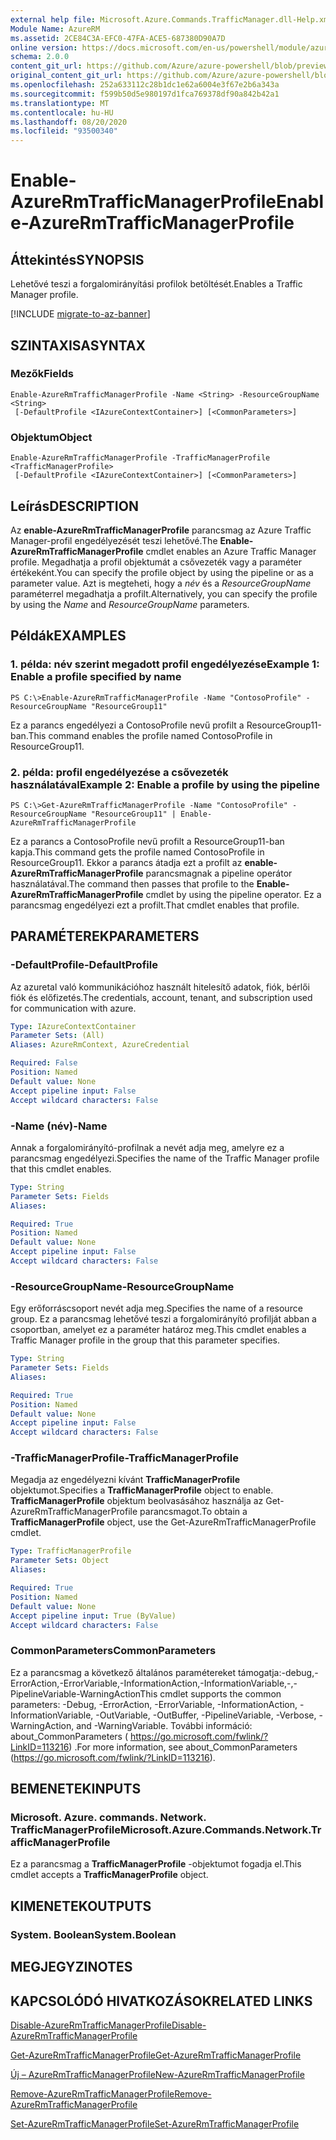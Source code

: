 ```yaml
---
external help file: Microsoft.Azure.Commands.TrafficManager.dll-Help.xml
Module Name: AzureRM
ms.assetid: 2CE84C3A-EFC0-47FA-ACE5-687380D90A7D
online version: https://docs.microsoft.com/en-us/powershell/module/azurerm.trafficmanager/enable-azurermtrafficmanagerprofile
schema: 2.0.0
content_git_url: https://github.com/Azure/azure-powershell/blob/preview/src/ResourceManager/TrafficManager/Commands.TrafficManager2/help/Enable-AzureRmTrafficManagerProfile.md
original_content_git_url: https://github.com/Azure/azure-powershell/blob/preview/src/ResourceManager/TrafficManager/Commands.TrafficManager2/help/Enable-AzureRmTrafficManagerProfile.md
ms.openlocfilehash: 252a633112c28b1dc1e62a6004e3f67e2b6a343a
ms.sourcegitcommit: f599b50d5e980197d1fca769378df90a842b42a1
ms.translationtype: MT
ms.contentlocale: hu-HU
ms.lasthandoff: 08/20/2020
ms.locfileid: "93500340"
---
```

# <span data-ttu-id="0446f-101">Enable-AzureRmTrafficManagerProfile</span><span class="sxs-lookup"><span data-stu-id="0446f-101">Enable-AzureRmTrafficManagerProfile</span></span>

## <span data-ttu-id="0446f-102">Áttekintés</span><span class="sxs-lookup"><span data-stu-id="0446f-102">SYNOPSIS</span></span>
<span data-ttu-id="0446f-103">Lehetővé teszi a forgalomirányítási profilok betöltését.</span><span class="sxs-lookup"><span data-stu-id="0446f-103">Enables a Traffic Manager profile.</span></span>

[!INCLUDE [migrate-to-az-banner](../../includes/migrate-to-az-banner.md)]

## <span data-ttu-id="0446f-104">SZINTAXISA</span><span class="sxs-lookup"><span data-stu-id="0446f-104">SYNTAX</span></span>

### <span data-ttu-id="0446f-105">Mezők</span><span class="sxs-lookup"><span data-stu-id="0446f-105">Fields</span></span>
```
Enable-AzureRmTrafficManagerProfile -Name <String> -ResourceGroupName <String>
 [-DefaultProfile <IAzureContextContainer>] [<CommonParameters>]
```

### <span data-ttu-id="0446f-106">Objektum</span><span class="sxs-lookup"><span data-stu-id="0446f-106">Object</span></span>
```
Enable-AzureRmTrafficManagerProfile -TrafficManagerProfile <TrafficManagerProfile>
 [-DefaultProfile <IAzureContextContainer>] [<CommonParameters>]
```

## <span data-ttu-id="0446f-107">Leírás</span><span class="sxs-lookup"><span data-stu-id="0446f-107">DESCRIPTION</span></span>
<span data-ttu-id="0446f-108">Az **enable-AzureRmTrafficManagerProfile** parancsmag az Azure Traffic Manager-profil engedélyezését teszi lehetővé.</span><span class="sxs-lookup"><span data-stu-id="0446f-108">The **Enable-AzureRmTrafficManagerProfile** cmdlet enables an Azure Traffic Manager profile.</span></span>
<span data-ttu-id="0446f-109">Megadhatja a profil objektumát a csővezeték vagy a paraméter értékeként.</span><span class="sxs-lookup"><span data-stu-id="0446f-109">You can specify the profile object by using the pipeline or as a parameter value.</span></span>
<span data-ttu-id="0446f-110">Azt is megteheti, hogy a *név* és a *ResourceGroupName* paraméterrel megadhatja a profilt.</span><span class="sxs-lookup"><span data-stu-id="0446f-110">Alternatively, you can specify the profile by using the *Name* and *ResourceGroupName* parameters.</span></span>

## <span data-ttu-id="0446f-111">Példák</span><span class="sxs-lookup"><span data-stu-id="0446f-111">EXAMPLES</span></span>

### <span data-ttu-id="0446f-112">1. példa: név szerint megadott profil engedélyezése</span><span class="sxs-lookup"><span data-stu-id="0446f-112">Example 1: Enable a profile specified by name</span></span>
```
PS C:\>Enable-AzureRmTrafficManagerProfile -Name "ContosoProfile" -ResourceGroupName "ResourceGroup11"
```

<span data-ttu-id="0446f-113">Ez a parancs engedélyezi a ContosoProfile nevű profilt a ResourceGroup11-ban.</span><span class="sxs-lookup"><span data-stu-id="0446f-113">This command enables the profile named ContosoProfile in ResourceGroup11.</span></span>

### <span data-ttu-id="0446f-114">2. példa: profil engedélyezése a csővezeték használatával</span><span class="sxs-lookup"><span data-stu-id="0446f-114">Example 2: Enable a profile by using the pipeline</span></span>
```
PS C:\>Get-AzureRmTrafficManagerProfile -Name "ContosoProfile" -ResourceGroupName "ResourceGroup11" | Enable-AzureRmTrafficManagerProfile
```

<span data-ttu-id="0446f-115">Ez a parancs a ContosoProfile nevű profilt a ResourceGroup11-ban kapja.</span><span class="sxs-lookup"><span data-stu-id="0446f-115">This command gets the profile named ContosoProfile in ResourceGroup11.</span></span>
<span data-ttu-id="0446f-116">Ekkor a parancs átadja ezt a profilt az **enable-AzureRmTrafficManagerProfile** parancsmagnak a pipeline operátor használatával.</span><span class="sxs-lookup"><span data-stu-id="0446f-116">The command then passes that profile to the **Enable-AzureRmTrafficManagerProfile** cmdlet by using the pipeline operator.</span></span>
<span data-ttu-id="0446f-117">Ez a parancsmag engedélyezi ezt a profilt.</span><span class="sxs-lookup"><span data-stu-id="0446f-117">That cmdlet enables that profile.</span></span>

## <span data-ttu-id="0446f-118">PARAMÉTEREK</span><span class="sxs-lookup"><span data-stu-id="0446f-118">PARAMETERS</span></span>

### <span data-ttu-id="0446f-119">-DefaultProfile</span><span class="sxs-lookup"><span data-stu-id="0446f-119">-DefaultProfile</span></span>
<span data-ttu-id="0446f-120">Az azuretal való kommunikációhoz használt hitelesítő adatok, fiók, bérlői fiók és előfizetés.</span><span class="sxs-lookup"><span data-stu-id="0446f-120">The credentials, account, tenant, and subscription used for communication with azure.</span></span>

```yaml
Type: IAzureContextContainer
Parameter Sets: (All)
Aliases: AzureRmContext, AzureCredential

Required: False
Position: Named
Default value: None
Accept pipeline input: False
Accept wildcard characters: False
```

### <span data-ttu-id="0446f-121">-Name (név)</span><span class="sxs-lookup"><span data-stu-id="0446f-121">-Name</span></span>
<span data-ttu-id="0446f-122">Annak a forgalomirányító-profilnak a nevét adja meg, amelyre ez a parancsmag engedélyezi.</span><span class="sxs-lookup"><span data-stu-id="0446f-122">Specifies the name of the Traffic Manager profile that this cmdlet enables.</span></span>

```yaml
Type: String
Parameter Sets: Fields
Aliases: 

Required: True
Position: Named
Default value: None
Accept pipeline input: False
Accept wildcard characters: False
```

### <span data-ttu-id="0446f-123">-ResourceGroupName</span><span class="sxs-lookup"><span data-stu-id="0446f-123">-ResourceGroupName</span></span>
<span data-ttu-id="0446f-124">Egy erőforráscsoport nevét adja meg.</span><span class="sxs-lookup"><span data-stu-id="0446f-124">Specifies the name of a resource group.</span></span>
<span data-ttu-id="0446f-125">Ez a parancsmag lehetővé teszi a forgalomirányító profilját abban a csoportban, amelyet ez a paraméter határoz meg.</span><span class="sxs-lookup"><span data-stu-id="0446f-125">This cmdlet enables a Traffic Manager profile in the group that this parameter specifies.</span></span>

```yaml
Type: String
Parameter Sets: Fields
Aliases: 

Required: True
Position: Named
Default value: None
Accept pipeline input: False
Accept wildcard characters: False
```

### <span data-ttu-id="0446f-126">-TrafficManagerProfile</span><span class="sxs-lookup"><span data-stu-id="0446f-126">-TrafficManagerProfile</span></span>
<span data-ttu-id="0446f-127">Megadja az engedélyezni kívánt **TrafficManagerProfile** objektumot.</span><span class="sxs-lookup"><span data-stu-id="0446f-127">Specifies a **TrafficManagerProfile** object to enable.</span></span>
<span data-ttu-id="0446f-128">**TrafficManagerProfile** objektum beolvasásához használja az Get-AzureRmTrafficManagerProfile parancsmagot.</span><span class="sxs-lookup"><span data-stu-id="0446f-128">To obtain a **TrafficManagerProfile** object, use the Get-AzureRmTrafficManagerProfile cmdlet.</span></span>

```yaml
Type: TrafficManagerProfile
Parameter Sets: Object
Aliases: 

Required: True
Position: Named
Default value: None
Accept pipeline input: True (ByValue)
Accept wildcard characters: False
```

### <span data-ttu-id="0446f-129">CommonParameters</span><span class="sxs-lookup"><span data-stu-id="0446f-129">CommonParameters</span></span>
<span data-ttu-id="0446f-130">Ez a parancsmag a következő általános paramétereket támogatja:-debug,-ErrorAction,-ErrorVariable,-InformationAction,-InformationVariable,-,-PipelineVariable-WarningAction</span><span class="sxs-lookup"><span data-stu-id="0446f-130">This cmdlet supports the common parameters: -Debug, -ErrorAction, -ErrorVariable, -InformationAction, -InformationVariable, -OutVariable, -OutBuffer, -PipelineVariable, -Verbose, -WarningAction, and -WarningVariable.</span></span> <span data-ttu-id="0446f-131">További információ: about_CommonParameters ( https://go.microsoft.com/fwlink/?LinkID=113216) .</span><span class="sxs-lookup"><span data-stu-id="0446f-131">For more information, see about_CommonParameters (https://go.microsoft.com/fwlink/?LinkID=113216).</span></span>

## <span data-ttu-id="0446f-132">BEMENETEK</span><span class="sxs-lookup"><span data-stu-id="0446f-132">INPUTS</span></span>

### <span data-ttu-id="0446f-133">Microsoft. Azure. commands. Network. TrafficManagerProfile</span><span class="sxs-lookup"><span data-stu-id="0446f-133">Microsoft.Azure.Commands.Network.TrafficManagerProfile</span></span>
<span data-ttu-id="0446f-134">Ez a parancsmag a **TrafficManagerProfile** -objektumot fogadja el.</span><span class="sxs-lookup"><span data-stu-id="0446f-134">This cmdlet accepts a **TrafficManagerProfile** object.</span></span>

## <span data-ttu-id="0446f-135">KIMENETEK</span><span class="sxs-lookup"><span data-stu-id="0446f-135">OUTPUTS</span></span>

### <span data-ttu-id="0446f-136">System. Boolean</span><span class="sxs-lookup"><span data-stu-id="0446f-136">System.Boolean</span></span>

## <span data-ttu-id="0446f-137">MEGJEGYZI</span><span class="sxs-lookup"><span data-stu-id="0446f-137">NOTES</span></span>

## <span data-ttu-id="0446f-138">KAPCSOLÓDÓ HIVATKOZÁSOK</span><span class="sxs-lookup"><span data-stu-id="0446f-138">RELATED LINKS</span></span>

[<span data-ttu-id="0446f-139">Disable-AzureRmTrafficManagerProfile</span><span class="sxs-lookup"><span data-stu-id="0446f-139">Disable-AzureRmTrafficManagerProfile</span></span>](./Disable-AzureRmTrafficManagerProfile.md)

[<span data-ttu-id="0446f-140">Get-AzureRmTrafficManagerProfile</span><span class="sxs-lookup"><span data-stu-id="0446f-140">Get-AzureRmTrafficManagerProfile</span></span>](./Get-AzureRmTrafficManagerProfile.md)

[<span data-ttu-id="0446f-141">Új – AzureRmTrafficManagerProfile</span><span class="sxs-lookup"><span data-stu-id="0446f-141">New-AzureRmTrafficManagerProfile</span></span>](./New-AzureRmTrafficManagerProfile.md)

[<span data-ttu-id="0446f-142">Remove-AzureRmTrafficManagerProfile</span><span class="sxs-lookup"><span data-stu-id="0446f-142">Remove-AzureRmTrafficManagerProfile</span></span>](./Remove-AzureRmTrafficManagerProfile.md)

[<span data-ttu-id="0446f-143">Set-AzureRmTrafficManagerProfile</span><span class="sxs-lookup"><span data-stu-id="0446f-143">Set-AzureRmTrafficManagerProfile</span></span>](./Set-AzureRmTrafficManagerProfile.md)


